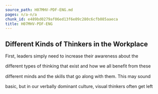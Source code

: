 ```yaml
---
source_path: H07MHV-PDF-ENG.md
pages: n/a-n/a
chunk_id: e489bd0279af06ed13f6e09c280c6cfb085aaeca
title: H07MHV-PDF-ENG
---
```

## Different Kinds of Thinkers in the Workplace

First, leaders simply need to increase their awareness about the

diﬀerent types of thinking that exist and how we all beneﬁt from these

diﬀerent minds and the skills that go along with them. This may sound

basic, but in our verbally dominant culture, visual thinkers often get left
